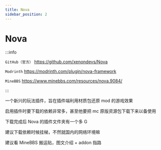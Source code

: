 ```yaml
---
title: Nova
sidebar_position: 2
---
```


# Nova

:::info

`GitHub（官方）` https://github.com/xenondevs/Nova

`Modrinth` https://modrinth.com/plugin/nova-framework

`MineBBS` https://www.minebbs.com/resources/nova.9084/

:::

一个新兴的玩法插件，旨在插件端利用材质包还原 mod 的游戏效果

启用插件时要下载的依赖非常多，甚至他要把 mc 原版资源包下载下来以备使用

下载完成后 Nova 的插件文件夹有一个多 G

建议下载依赖时候挂梯，不然就国内的网络环境嘛

建议看 MineBBS 搬运贴，图文介绍 + addon 指路

